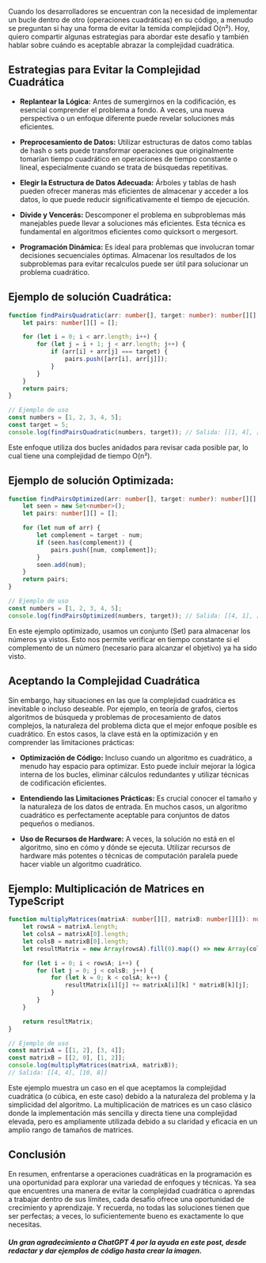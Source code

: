 Cuando los desarrolladores se encuentran con la necesidad de implementar un bucle dentro de otro (operaciones cuadráticas) en su código, a menudo se preguntan si hay una forma de evitar la temida complejidad O(n²). Hoy, quiero compartir algunas estrategias para abordar este desafío y también hablar sobre cuándo es aceptable abrazar la complejidad cuadrática.

## Estrategias para Evitar la Complejidad Cuadrática

* **Replantear la Lógica:** Antes de sumergirnos en la codificación, es esencial comprender el problema a fondo. A veces, una nueva perspectiva o un enfoque diferente puede revelar soluciones más eficientes.

* **Preprocesamiento de Datos:** Utilizar estructuras de datos como tablas de hash o sets puede transformar operaciones que originalmente tomarían tiempo cuadrático en operaciones de tiempo constante o lineal, especialmente cuando se trata de búsquedas repetitivas.

* **Elegir la Estructura de Datos Adecuada:** Árboles y tablas de hash pueden ofrecer maneras más eficientes de almacenar y acceder a los datos, lo que puede reducir significativamente el tiempo de ejecución.

* **Divide y Vencerás:** Descomponer el problema en subproblemas más manejables puede llevar a soluciones más eficientes. Esta técnica es fundamental en algoritmos eficientes como quicksort o mergesort.

* **Programación Dinámica:** Es ideal para problemas que involucran tomar decisiones secuenciales óptimas. Almacenar los resultados de los subproblemas para evitar recalculos puede ser útil para solucionar un problema cuadrático.

## Ejemplo de solución Cuadrática:
```typescript
function findPairsQuadratic(arr: number[], target: number): number[][] {
    let pairs: number[][] = [];

    for (let i = 0; i < arr.length; i++) {
        for (let j = i + 1; j < arr.length; j++) {
            if (arr[i] + arr[j] === target) {
                pairs.push([arr[i], arr[j]]);
            }
        }
    }
    return pairs;
}

// Ejemplo de uso
const numbers = [1, 2, 3, 4, 5];
const target = 5;
console.log(findPairsQuadratic(numbers, target)); // Salida: [[1, 4], [2, 3]]
```
Este enfoque utiliza dos bucles anidados para revisar cada posible par, lo cual tiene una complejidad de tiempo O(n²).

## Ejemplo de solución Optimizada:
```typescript
function findPairsOptimized(arr: number[], target: number): number[][] {
    let seen = new Set<number>();
    let pairs: number[][] = [];

    for (let num of arr) {
        let complement = target - num;
        if (seen.has(complement)) {
            pairs.push([num, complement]);
        }
        seen.add(num);
    }
    return pairs;
}

// Ejemplo de uso
const numbers = [1, 2, 3, 4, 5];
console.log(findPairsOptimized(numbers, target)); // Salida: [[4, 1], [3, 2]]
```
En este ejemplo optimizado, usamos un conjunto (Set) para almacenar los números ya vistos. Esto nos permite verificar en tiempo constante si el complemento de un número (necesario para alcanzar el objetivo) ya ha sido visto.

## Aceptando la Complejidad Cuadrática

Sin embargo, hay situaciones en las que la complejidad cuadrática es inevitable o incluso deseable. Por ejemplo, en teoría de grafos, ciertos algoritmos de búsqueda y problemas de procesamiento de datos complejos, la naturaleza del problema dicta que el mejor enfoque posible es cuadrático. En estos casos, la clave está en la optimización y en comprender las limitaciones prácticas:

* **Optimización de Código:** Incluso cuando un algoritmo es cuadrático, a menudo hay espacio para optimizar. Esto puede incluir mejorar la lógica interna de los bucles, eliminar cálculos redundantes y utilizar técnicas de codificación eficientes.

* **Entendiendo las Limitaciones Prácticas:** Es crucial conocer el tamaño y la naturaleza de los datos de entrada. En muchos casos, un algoritmo cuadrático es perfectamente aceptable para conjuntos de datos pequeños o medianos.

* **Uso de Recursos de Hardware:** A veces, la solución no está en el algoritmo, sino en cómo y dónde se ejecuta. Utilizar recursos de hardware más potentes o técnicas de computación paralela puede hacer viable un algoritmo cuadrático.

## Ejemplo: Multiplicación de Matrices en TypeScript
```typescript
function multiplyMatrices(matrixA: number[][], matrixB: number[][]): number[][] {
    let rowsA = matrixA.length;
    let colsA = matrixA[0].length;
    let colsB = matrixB[0].length;
    let resultMatrix = new Array(rowsA).fill(0).map(() => new Array(colsB).fill(0));

    for (let i = 0; i < rowsA; i++) {
        for (let j = 0; j < colsB; j++) {
            for (let k = 0; k < colsA; k++) {
                resultMatrix[i][j] += matrixA[i][k] * matrixB[k][j];
            }
        }
    }

    return resultMatrix;
}

// Ejemplo de uso
const matrixA = [[1, 2], [3, 4]];
const matrixB = [[2, 0], [1, 2]];
console.log(multiplyMatrices(matrixA, matrixB));
// Salida: [[4, 4], [10, 8]]
```
Este ejemplo muestra un caso en el que aceptamos la complejidad cuadrática (o cúbica, en este caso) debido a la naturaleza del problema y la simplicidad del algoritmo. La multiplicación de matrices es un caso clásico donde la implementación más sencilla y directa tiene una complejidad elevada, pero es ampliamente utilizada debido a su claridad y eficacia en un amplio rango de tamaños de matrices.
## Conclusión

En resumen, enfrentarse a operaciones cuadráticas en la programación es una oportunidad para explorar una variedad de enfoques y técnicas. Ya sea que encuentres una manera de evitar la complejidad cuadrática o aprendas a trabajar dentro de sus límites, cada desafío ofrece una oportunidad de crecimiento y aprendizaje. Y recuerda, no todas las soluciones tienen que ser perfectas; a veces, lo suficientemente bueno es exactamente lo que necesitas.

#### *Un gran agradecimiento a ChatGPT 4 por la ayuda en este post, desde redactar y dar ejemplos de código hasta crear la imagen.*